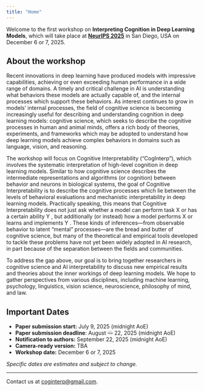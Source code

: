 ```yaml
---
title: "Home"
---
```



Welcome to the first workshop on **Interpreting Cognition in Deep Learning Models**, which will take place at [**NeurIPS 2025**](https://neurips.cc/Conferences/2025) in San Diego, USA on December 6 or 7, 2025.



## About the workshop

Recent innovations in deep learning have produced models with impressive capabilities, achieving or even exceeding human performance in a wide range of domains. A timely and critical challenge in AI is understanding what behaviors these models are actually capable of, and the internal processes which support these behaviors. As interest continues to grow in models’ internal processes, the field of cognitive science is becoming increasingly useful for describing and understanding cognition in deep learning models: cognitive science, which seeks to describe the cognitive processes in human and animal minds, offers a rich body of theories, experiments, and frameworks which may be adopted to understand how deep learning models achieve complex behaviors in domains such as language, vision, and reasoning. 

The workshop will focus on Cognitive Interpretability (“CogInterp”), which involves the systematic interpretation of high-level cognition in deep learning models. Similar to how cognitive science describes the intermediate representations and algorithms (or cognition) between behavior and neurons in biological systems, the goal of Cognitive Interpretability is to describe the cognitive processes which lie between the levels of behavioral evaluations and mechanistic interpretability in deep learning models. Practically speaking, this means that Cognitive Interpretability does not just ask whether a model can perform task X or has a certain ability Y , but additionally (or instead) how a model performs X or learns and implements Y . These kinds of inferences—from observable behavior to latent “mental” processes—are the bread and butter of cognitive science, but many of the theoretical and empirical tools developed to tackle these problems have not yet been widely adopted in AI research, in part because of the separation between the fields and communities. 

To address the gap above, our goal is to bring together researchers in cognitive science and AI interpretability to discuss new empirical results and theories about the inner workings of deep learning models. We hope to gather perspectives from various disciplines, including machine learning, psychology, linguistics, vision science, neuroscience, philosophy of mind, and law.



## Important Dates

<div id="dates" style="margin-bottom: 1em"></div>
<!-- <span class="alert">Preliminary dates, they are subject to change.</span>  -->

* **Paper submission start:** July 9, 2025  (midnight AoE)
* **Paper submission deadline**: August <s><span style="color: silver">15</span></s> 22, 2025  (midnight AoE)
* **Notification to authors:** September 22, 2025  (midnight AoE)
* **Camera-ready version:** TBA
* **Workshop date:** December 6 or 7, 2025

*Specific dates are estimates and subject to change.*

---

Contact us at <coginterp@gmail.com>. 



<!-- ## With support from

  <div id="sponsor-logo-container">
      <div id="sponsor-inner-container">
          <img src="/googlelogo_color_416x140dp.png" width="25%" id="sponsor-logo">
      </div>
  </div>
 -->
